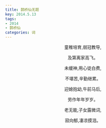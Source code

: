 ```yaml
---
title: 鹊桥仙无题
key: 2014.5.13
tags: 
- 2014
- 鹊桥仙
categories: 词
---
```


<p align="center">童稚培育,弱冠教导,
</p>
<p align="center">及第离家高飞。
</p>
<p align="center">未缓神,用心徒白费,
</p>
<p align="center">不堪苦,辛勤继累。
</p>
<p align="center">迎媳抱幼,牛前马后,
</p>
<p align="center">劳作年年岁岁。
</p>
<p align="center">老无能,子女露微词,
</p>
<p align="center">寂向郁,凄凉摸泪。
</p>
